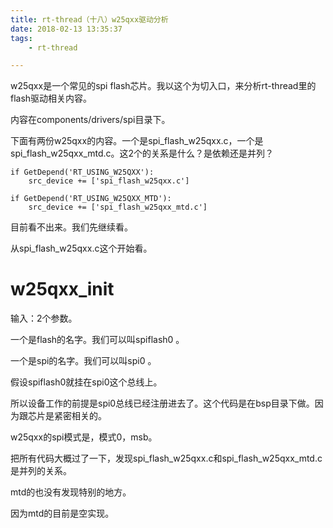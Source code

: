 ```yaml
---
title: rt-thread（十八）w25qxx驱动分析
date: 2018-02-13 13:35:37
tags:
	- rt-thread

---
```




 w25qxx是一个常见的spi flash芯片。我以这个为切入口，来分析rt-thread里的flash驱动相关内容。

内容在components/drivers/spi目录下。

下面有两份w25qxx的内容。一个是spi_flash_w25qxx.c，一个是spi_flash_w25qxx_mtd.c。这2个的关系是什么？是依赖还是并列？

```
if GetDepend('RT_USING_W25QXX'):
    src_device += ['spi_flash_w25qxx.c']
    
if GetDepend('RT_USING_W25QXX_MTD'):
    src_device += ['spi_flash_w25qxx_mtd.c']  
```

目前看不出来。我们先继续看。

从spi_flash_w25qxx.c这个开始看。

# w25qxx_init

输入：2个参数。

一个是flash的名字。我们可以叫spiflash0 。

一个是spi的名字。我们可以叫spi0 。

假设spiflash0就挂在spi0这个总线上。

所以设备工作的前提是spi0总线已经注册进去了。这个代码是在bsp目录下做。因为跟芯片是紧密相关的。

w25qxx的spi模式是，模式0，msb。



把所有代码大概过了一下，发现spi_flash_w25qxx.c和spi_flash_w25qxx_mtd.c是并列的关系。

mtd的也没有发现特别的地方。

因为mtd的目前是空实现。

